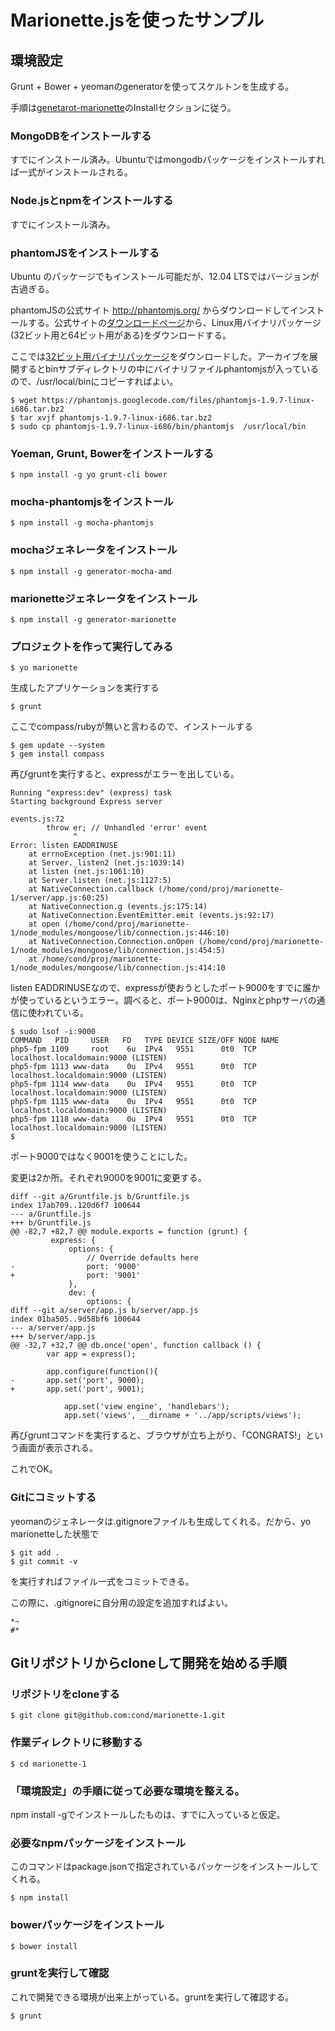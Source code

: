# Marionette.jsを使ったサンプル

## 環境設定

Grunt + Bower + yeomanのgeneratorを使ってスケルトンを生成する。

手順は[genetarot-marionette](https://github.com/mrichard/generator-marionette)のInstallセクションに従う。

### MongoDBをインストールする

すでにインストール済み。Ubuntuではmongodbパッケージをインストールすれば一式がインストールされる。

### Node.jsとnpmをインストールする

すでにインストール済み。

### phantomJSをインストールする

Ubuntu のパッケージでもインストール可能だが、12.04 LTSではバージョンが古過ぎる。

phantomJSの公式サイト http://phantomjs.org/ からダウンロードしてインストールする。公式サイトの[ダウンロードページ](http://phantomjs.org/download.html)から、Linux用バイナリパッケージ(32ビット用と64ビット用がある)をダウンロードする。

ここでは[32ビット用バイナリパッケージ](https://phantomjs.googlecode.com/files/phantomjs-1.9.7-linux-i686.tar.bz2)をダウンロードした。アーカイブを展開するとbinサブディレクトリの中にバイナリファイルphantomjsが入っているので、/usr/local/binにコピーすればよい。

    $ wget https://phantomjs.googlecode.com/files/phantomjs-1.9.7-linux-i686.tar.bz2
    $ tar xvjf phantomjs-1.9.7-linux-i686.tar.bz2
    $ sudo cp phantomjs-1.9.7-linux-i686/bin/phantomjs  /usr/local/bin

### Yoeman, Grunt, Bowerをインストールする

    $ npm install -g yo grunt-cli bower

### mocha-phantomjsをインストール

    $ npm install -g mocha-phantomjs

### mochaジェネレータをインストール

    $ npm install -g generator-mocha-amd

### marionetteジェネレータをインストール

    $ npm install -g generator-marionette

### プロジェクトを作って実行してみる

    $ yo marionette

生成したアプリケーションを実行する

    $ grunt

ここでcompass/rubyが無いと言わるので、インストールする

    $ gem update --system
    $ gem install compass

再びgruntを実行すると、expressがエラーを出している。

    Running "express:dev" (express) task
    Starting background Express server
    
    events.js:72
            throw er; // Unhandled 'error' event
                  ^
    Error: listen EADDRINUSE
        at errnoException (net.js:901:11)
        at Server._listen2 (net.js:1039:14)
        at listen (net.js:1061:10)
        at Server.listen (net.js:1127:5)
        at NativeConnection.callback (/home/cond/proj/marionette-1/server/app.js:60:25)
        at NativeConnection.g (events.js:175:14)
        at NativeConnection.EventEmitter.emit (events.js:92:17)
        at open (/home/cond/proj/marionette-1/node_modules/mongoose/lib/connection.js:446:10)
        at NativeConnection.Connection.onOpen (/home/cond/proj/marionette-1/node_modules/mongoose/lib/connection.js:454:5)
        at /home/cond/proj/marionette-1/node_modules/mongoose/lib/connection.js:414:10

listen EADDRINUSEなので、expressが使おうとしたポート9000をすでに誰かが使っているというエラー。調べると、ポート9000は、Nginxとphpサーバの通信に使われている。

    $ sudo lsof -i:9000
    COMMAND   PID     USER   FD   TYPE DEVICE SIZE/OFF NODE NAME
    php5-fpm 1109     root    6u  IPv4   9551      0t0  TCP localhost.localdomain:9000 (LISTEN)
    php5-fpm 1113 www-data    0u  IPv4   9551      0t0  TCP localhost.localdomain:9000 (LISTEN)
    php5-fpm 1114 www-data    0u  IPv4   9551      0t0  TCP localhost.localdomain:9000 (LISTEN)
    php5-fpm 1115 www-data    0u  IPv4   9551      0t0  TCP localhost.localdomain:9000 (LISTEN)
    php5-fpm 1118 www-data    0u  IPv4   9551      0t0  TCP localhost.localdomain:9000 (LISTEN)
    $

ポート9000ではなく9001を使うことにした。

変更は2か所。それぞれ9000を9001に変更する。

    diff --git a/Gruntfile.js b/Gruntfile.js
    index 17ab709..120d6f7 100644
    --- a/Gruntfile.js
    +++ b/Gruntfile.js
    @@ -82,7 +82,7 @@ module.exports = function (grunt) {
             express: {
                 options: {
                     // Override defaults here
    -                port: '9000'
    +                port: '9001'
                 },
                 dev: {
                     options: {
    diff --git a/server/app.js b/server/app.js
    index 01ba505..9d58bf6 100644
    --- a/server/app.js
    +++ b/server/app.js
    @@ -32,7 +32,7 @@ db.once('open', function callback () {
            var app = express();

            app.configure(function(){
    -       app.set('port', 9000);
    +       app.set('port', 9001);

                app.set('view engine', 'handlebars');
                app.set('views', __dirname + '../app/scripts/views');

再びgruntコマンドを実行すると、ブラウザが立ち上がり、「CONGRATS!」という画面が表示される。

これでOK。

### Gitにコミットする

yeomanのジェネレータは.gitignoreファイルも生成してくれる。だから、yo marionetteした状態で

    $ git add .
    $ git commit -v

を実行すればファイル一式をコミットできる。

この際に、.gitignoreに自分用の設定を追加すればよい。

    *~
    #*

## Gitリポジトリからcloneして開発を始める手順

### リポジトリをcloneする

    $ git clone git@github.com:cond/marionette-1.git

### 作業ディレクトリに移動する

    $ cd marionette-1

### 「環境設定」の手順に従って必要な環境を整える。

npm install -gでインストールしたものは、すでに入っていると仮定。

### 必要なnpmパッケージをインストール

このコマンドはpackage.jsonで指定されているパッケージをインストールしてくれる。

    $ npm install

### bowerパッケージをインストール

    $ bower install

### gruntを実行して確認

これで開発できる環境が出来上がっている。gruntを実行して確認する。

    $ grunt
